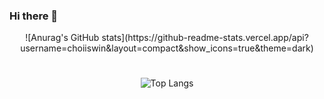 ### Hi there 👋

<!--
**choiiswin/choiiswin** is a ✨ _special_ ✨ repository because its `README.md` (this file) appears on your GitHub profile.

Here are some ideas to get you started:

- 🔭 I’m currently working on ...
- 🌱 I’m currently learning ...
- 👯 I’m looking to collaborate on ...
- 🤔 I’m looking for help with ...
- 💬 Ask me about ...
- 📫 How to reach me: ...
- 😄 Pronouns: ...
- ⚡ Fun fact: ...
-->
<div align="center">
![Anurag's GitHub stats](https://github-readme-stats.vercel.app/api?username=choiiswin&layout=compact&show_icons=true&theme=dark)
  
  
 #
  
 
 ![Top Langs](https://github-readme-stats.vercel.app/api/top-langs/?username=choiiswin&layout=compact&theme=tokyonight)

<div>
